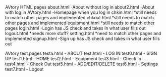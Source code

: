 AVtory HTML pages
about.html	-About without log in
about2.html	-About with log in
AVtory.html	-Homepage when you log in
chkin.html	*still needs to match other pages and implemented
chkout.html	*still needs to match other pages and implemented
equipment.html	*still needs to match other pages
login.html	-Login has JS check and takes in what user fills out
logout.html	*needs more stuff?
setting.html	*need to match other pages and implemented
signup.html	-Sign up	has JS check and takes in what user fills out



AVtory test pages
testa.html - ABOUT
test.html  - LOG IN
test0.html - SIGN UP
test1.html - HOME
test2.html - Equipment
test3.html - Check In
test4.html - Check Out
test5.html - ADD/EDIT/DELETE
test6.html - Settings
test7.html - Logout

